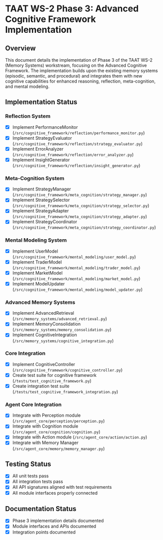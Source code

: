 # TAAT WS-2 Phase 3: Advanced Cognitive Framework Implementation

## Overview
This document details the implementation of Phase 3 of the TAAT WS-2 (Memory Systems) workstream, focusing on the Advanced Cognitive Framework. The implementation builds upon the existing memory systems (episodic, semantic, and procedural) and integrates them with new cognitive capabilities for enhanced reasoning, reflection, meta-cognition, and mental modeling.

## Implementation Status

### Reflection System
- [x] Implement PerformanceMonitor (`/src/cognitive_framework/reflection/performance_monitor.py`)
- [x] Implement StrategyEvaluator (`/src/cognitive_framework/reflection/strategy_evaluator.py`)
- [x] Implement ErrorAnalyzer (`/src/cognitive_framework/reflection/error_analyzer.py`)
- [x] Implement InsightGenerator (`/src/cognitive_framework/reflection/insight_generator.py`)

### Meta-Cognition System
- [x] Implement StrategyManager (`/src/cognitive_framework/meta_cognition/strategy_manager.py`)
- [x] Implement StrategySelector (`/src/cognitive_framework/meta_cognition/strategy_selector.py`)
- [x] Implement StrategyAdapter (`/src/cognitive_framework/meta_cognition/strategy_adapter.py`)
- [x] Implement StrategyCoordinator (`/src/cognitive_framework/meta_cognition/strategy_coordinator.py`)

### Mental Modeling System
- [x] Implement UserModel (`/src/cognitive_framework/mental_modeling/user_model.py`)
- [x] Implement TraderModel (`/src/cognitive_framework/mental_modeling/trader_model.py`)
- [x] Implement MarketModel (`/src/cognitive_framework/mental_modeling/market_model.py`)
- [x] Implement ModelUpdater (`/src/cognitive_framework/mental_modeling/model_updater.py`)

### Advanced Memory Systems
- [x] Implement AdvancedRetrieval (`/src/memory_systems/advanced_retrieval.py`)
- [x] Implement MemoryConsolidation (`/src/memory_systems/memory_consolidation.py`)
- [x] Implement CognitiveIntegration (`/src/memory_systems/cognitive_integration.py`)

### Core Integration
- [x] Implement CognitiveController (`/src/cognitive_framework/cognitive_controller.py`)
- [x] Create test suite for cognitive framework (`/tests/test_cognitive_framework.py`)
- [x] Create integration test suite (`/tests/test_cognitive_framework_integration.py`)

### Agent Core Integration
- [x] Integrate with Perception module (`/src/agent_core/perception/perception.py`)
- [x] Integrate with Cognition module (`/src/agent_core/cognition/cognition.py`)
- [x] Integrate with Action module (`/src/agent_core/action/action.py`)
- [x] Integrate with Memory Manager (`/src/agent_core/memory/memory_manager.py`)

## Testing Status
- [x] All unit tests pass
- [x] All integration tests pass
- [x] All API signatures aligned with test requirements
- [x] All module interfaces properly connected

## Documentation Status
- [x] Phase 3 implementation details documented
- [x] Module interfaces and APIs documented
- [x] Integration points documented
